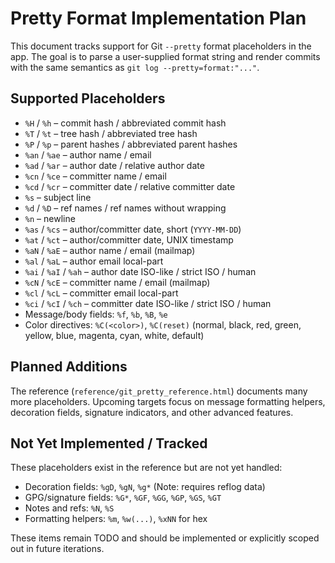 # Pretty Format Implementation Plan

This document tracks support for Git `--pretty` format placeholders in the app.
The goal is to parse a user-supplied format string and render commits with the
same semantics as `git log --pretty=format:"..."`.

## Supported Placeholders
- `%H` / `%h` – commit hash / abbreviated commit hash
- `%T` / `%t` – tree hash / abbreviated tree hash
- `%P` / `%p` – parent hashes / abbreviated parent hashes
- `%an` / `%ae` – author name / email
- `%ad` / `%ar` – author date / relative author date
- `%cn` / `%ce` – committer name / email
- `%cd` / `%cr` – committer date / relative committer date
- `%s` – subject line
- `%d` / `%D` – ref names / ref names without wrapping
- `%n` – newline
- `%as` / `%cs` – author/committer date, short (`YYYY-MM-DD`)
- `%at` / `%ct` – author/committer date, UNIX timestamp
- `%aN` / `%aE` – author name / email (mailmap)
- `%al` / `%aL` – author email local-part
- `%ai` / `%aI` / `%ah` – author date ISO-like / strict ISO / human
- `%cN` / `%cE` – committer name / email (mailmap)
- `%cl` / `%cL` – committer email local-part
- `%ci` / `%cI` / `%ch` – committer date ISO-like / strict ISO / human
- Message/body fields: `%f`, `%b`, `%B`, `%e`
- Color directives: `%C(<color>)`, `%C(reset)` (normal, black, red, green, yellow, blue, magenta, cyan, white, default)

## Planned Additions
The reference (`reference/git_pretty_reference.html`) documents many more
placeholders. Upcoming targets focus on message formatting helpers, decoration
fields, signature indicators, and other advanced features.

## Not Yet Implemented / Tracked
These placeholders exist in the reference but are not yet handled:
- Decoration fields: `%gD`, `%gN`, `%g*` (Note: requires reflog data)
- GPG/signature fields: `%G*`, `%GF`, `%GG`, `%GP`, `%GS`, `%GT`
- Notes and refs: `%N`, `%S`
- Formatting helpers: `%m`, `%w(...)`, `%xNN` for hex

These items remain TODO and should be implemented or explicitly scoped out in
future iterations.
